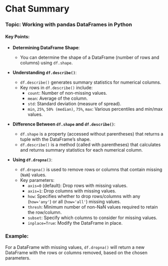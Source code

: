 
# Chat Summary

### Topic: Working with pandas DataFrames in Python

#### Key Points:
- **Determining DataFrame Shape**:
  - You can determine the shape of a DataFrame (number of rows and columns) using `df.shape`.
  
- **Understanding `df.describe()`**:
  - `df.describe()` generates summary statistics for numerical columns.
  - Key rows in `df.describe()` include:
    - `count`: Number of non-missing values.
    - `mean`: Average of the column.
    - `std`: Standard deviation (measure of spread).
    - `min`, `25%`, `50% (median)`, `75%`, `max`: Various percentiles and min/max values.
  
- **Difference Between `df.shape` and `df.describe()`**:
  - `df.shape` is a property (accessed without parentheses) that returns a tuple with the DataFrame’s shape.
  - `df.describe()` is a method (called with parentheses) that calculates and returns summary statistics for each numerical column.

- **Using `df.dropna()`**:
  - `df.dropna()` is used to remove rows or columns that contain missing (`NaN`) values.
  - Key parameters:
    - `axis=0` (default): Drop rows with missing values.
    - `axis=1`: Drop columns with missing values.
    - `how`: Specifies whether to drop rows/columns with any (`how='any'`) or all (`how='all'`) missing values.
    - `thresh`: Minimum number of non-NaN values required to retain the row/column.
    - `subset`: Specify which columns to consider for missing values.
    - `inplace=True`: Modify the DataFrame in place.

### Example:
For a DataFrame with missing values, `df.dropna()` will return a new DataFrame with the rows or columns removed, based on the chosen parameters.
